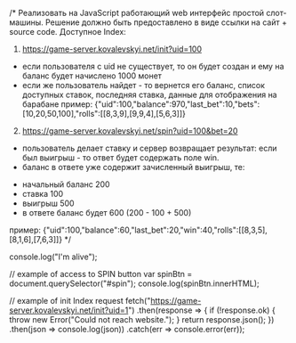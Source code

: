 /* Реализовать на JavaScript работающий web интерфейс простой слот-машины. Решение должно быть предоставлено в виде ссылки на сайт + source code. Доступное Index:

1) https://game-server.kovalevskyi.net/init?uid=100
* если пользователя с uid не существует, то он будет создан и ему на баланс будет начислено 1000 монет
* если же пользователь найдет - то вернется его баланс, список доступных ставок, последняя ставка, данные для отображения на барабане
пример: {"uid":100,"balance":970,"last_bet":10,"bets":[10,20,50,100],"rolls":[[8,3,9],[9,9,4],[5,6,3]]}

2) https://game-server.kovalevskyi.net/spin?uid=100&bet=20
* пользователь делает ставку и сервер возвращает результат: если был выигрыш - то ответ будет содержать поле win.
* баланс в ответе уже содержит зачисленный выигрыш, те:
- начальный баланс 200
- ставка 100
- выигрыш 500
- в ответе баланс будет 600 (200 - 100 + 500)

пример: {"uid":100,"balance":60,"last_bet":20,"win":40,"rolls":[[8,3,5],[8,1,6],[7,6,3]]}
*/

console.log("I'm alive");

// example of access to SPIN button
var spinBtn = document.querySelector("#spin");
console.log(spinBtn.innerHTML);

// example of init Index request
fetch("https://game-server.kovalevskyi.net/init?uid=1")
    .then(response => {
        if (!response.ok) {
            throw new Error("Could not reach website.");
        }
        return response.json();
    })
    .then(json => console.log(json))
    .catch(err => console.error(err));